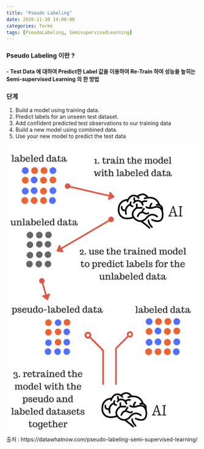 ```yaml
---
title: "Pseudo Labeling"
date: 2020-11-30 14:00:00
categories: Terms
tags: [PseudoLabeling, SemisupervisedLearning]
---
```

   
### Pseudo Labeling 이란 ?  
#### - Test Data 에 대하여 Predict한 Label 값을 이용하여 Re-Train 하여 성능을 높히는 Semi-supervised Learning 의 한 방법   
   
   
### 단계
1. Build a model using training data.
2. Predict labels for an unseen test dataset.
3. Add confident predicted test observations to our training data
4. Build a new model using combined data.
5. Use your new model to predict the test data   
  
<img src="/assets/img/pseudo-labeling_01.png" />  
출처 : https://datawhatnow.com/pseudo-labeling-semi-supervised-learning/



